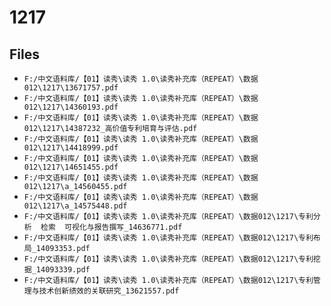 # 1217

## Files

- `F:/中文语料库/【01】读秀\读秀 1.0\读秀补充库（REPEAT）\数据012\1217\13671757.pdf`
- `F:/中文语料库/【01】读秀\读秀 1.0\读秀补充库（REPEAT）\数据012\1217\14360193.pdf`
- `F:/中文语料库/【01】读秀\读秀 1.0\读秀补充库（REPEAT）\数据012\1217\14387232_高价值专利培育与评估.pdf`
- `F:/中文语料库/【01】读秀\读秀 1.0\读秀补充库（REPEAT）\数据012\1217\14418999.pdf`
- `F:/中文语料库/【01】读秀\读秀 1.0\读秀补充库（REPEAT）\数据012\1217\14651455.pdf`
- `F:/中文语料库/【01】读秀\读秀 1.0\读秀补充库（REPEAT）\数据012\1217\a_14560455.pdf`
- `F:/中文语料库/【01】读秀\读秀 1.0\读秀补充库（REPEAT）\数据012\1217\a_14575448.pdf`
- `F:/中文语料库/【01】读秀\读秀 1.0\读秀补充库（REPEAT）\数据012\1217\专利分析  检索  可视化与报告撰写_14636771.pdf`
- `F:/中文语料库/【01】读秀\读秀 1.0\读秀补充库（REPEAT）\数据012\1217\专利布局_14093353.pdf`
- `F:/中文语料库/【01】读秀\读秀 1.0\读秀补充库（REPEAT）\数据012\1217\专利挖掘_14093339.pdf`
- `F:/中文语料库/【01】读秀\读秀 1.0\读秀补充库（REPEAT）\数据012\1217\专利管理与技术创新绩效的关联研究_13621557.pdf`
